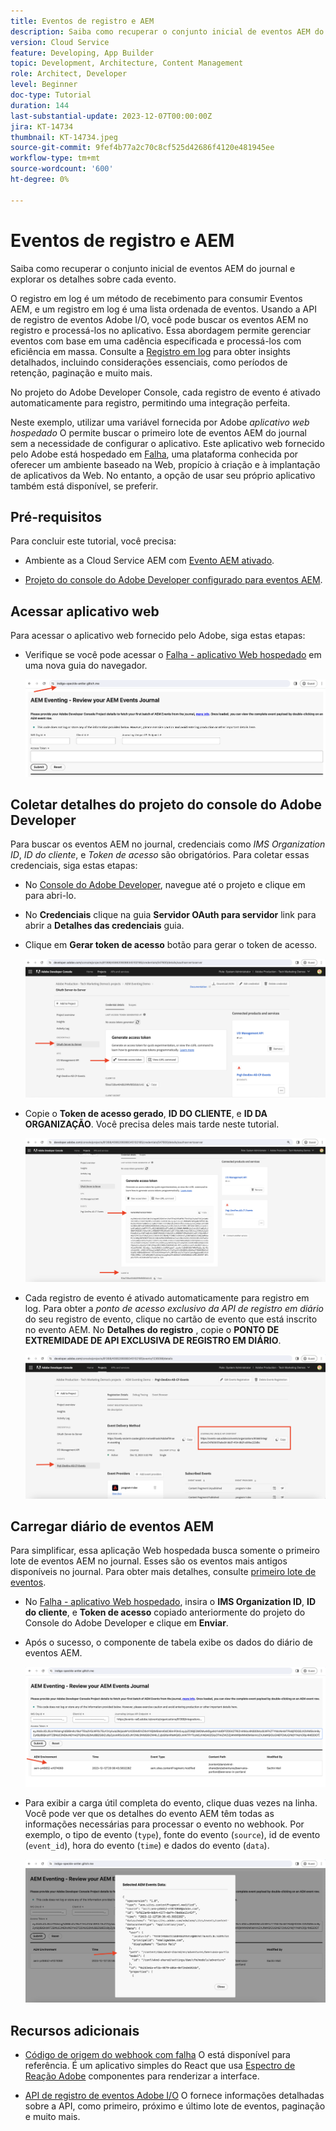 ```yaml
---
title: Eventos de registro e AEM
description: Saiba como recuperar o conjunto inicial de eventos AEM do journal e explorar os detalhes sobre cada evento.
version: Cloud Service
feature: Developing, App Builder
topic: Development, Architecture, Content Management
role: Architect, Developer
level: Beginner
doc-type: Tutorial
duration: 144
last-substantial-update: 2023-12-07T00:00:00Z
jira: KT-14734
thumbnail: KT-14734.jpeg
source-git-commit: 9fef4b77a2c70c8cf525d42686f4120e481945ee
workflow-type: tm+mt
source-wordcount: '600'
ht-degree: 0%

---
```



# Eventos de registro e AEM

Saiba como recuperar o conjunto inicial de eventos AEM do journal e explorar os detalhes sobre cada evento.

O registro em log é um método de recebimento para consumir Eventos AEM, e um registro em log é uma lista ordenada de eventos. Usando a API de registro de eventos Adobe I/O, você pode buscar os eventos AEM no registro e processá-los no aplicativo. Essa abordagem permite gerenciar eventos com base em uma cadência especificada e processá-los com eficiência em massa. Consulte a [Registro em log](https://developer.adobe.com/events/docs/guides/journaling_intro/) para obter insights detalhados, incluindo considerações essenciais, como períodos de retenção, paginação e muito mais.

No projeto do Adobe Developer Console, cada registro de evento é ativado automaticamente para registro, permitindo uma integração perfeita.

Neste exemplo, utilizar uma variável fornecida por Adobe _aplicativo web hospedado_ O permite buscar o primeiro lote de eventos AEM do journal sem a necessidade de configurar o aplicativo. Este aplicativo web fornecido pelo Adobe está hospedado em [Falha](https://glitch.com/), uma plataforma conhecida por oferecer um ambiente baseado na Web, propício à criação e à implantação de aplicativos da Web. No entanto, a opção de usar seu próprio aplicativo também está disponível, se preferir.

## Pré-requisitos

Para concluir este tutorial, você precisa:

- Ambiente as a Cloud Service AEM com [Evento AEM ativado](https://developer.adobe.com/experience-cloud/experience-manager-apis/guides/events/#enable-aem-events-on-your-aem-cloud-service-environment).

- [Projeto do console do Adobe Developer configurado para eventos AEM](https://developer.adobe.com/experience-cloud/experience-manager-apis/guides/events/#how-to-subscribe-to-aem-events-in-the-adobe-developer-console).

## Acessar aplicativo web

Para acessar o aplicativo web fornecido pelo Adobe, siga estas etapas:

- Verifique se você pode acessar o [Falha - aplicativo Web hospedado](https://indigo-speckle-antler.glitch.me/) em uma nova guia do navegador.

  ![Falha - aplicativo Web hospedado](../assets/examples/journaling/glitch-hosted-web-application.png)

## Coletar detalhes do projeto do console do Adobe Developer

Para buscar os eventos AEM no journal, credenciais como _IMS Organization ID_, _ID do cliente_, e _Token de acesso_ são obrigatórios. Para coletar essas credenciais, siga estas etapas:

- No [Console do Adobe Developer](https://developer.adobe.com), navegue até o projeto e clique em para abri-lo.

- No **Credenciais** clique na guia **Servidor OAuth para servidor** link para abrir a **Detalhes das credenciais** guia.

- Clique em **Gerar token de acesso** botão para gerar o token de acesso.

  ![Token de acesso de geração de projeto do console do Adobe Developer](../assets/examples/journaling/adobe-developer-console-project-generate-access-token.png)

- Copie o **Token de acesso gerado**, **ID DO CLIENTE**, e **ID DA ORGANIZAÇÃO**. Você precisa deles mais tarde neste tutorial.

  ![Credenciais de cópia de projeto do Adobe Developer Console](../assets/examples/journaling/adobe-developer-console-project-copy-credentials.png)

- Cada registro de evento é ativado automaticamente para registro em log. Para obter a _ponto de acesso exclusivo da API de registro em diário_ do seu registro de evento, clique no cartão de evento que está inscrito no evento AEM. No **Detalhes do registro** , copie o **PONTO DE EXTREMIDADE DE API EXCLUSIVA DE REGISTRO EM DIÁRIO**.

  ![Cartão de eventos de projeto do console do Adobe Developer](../assets/examples/journaling/adobe-developer-console-project-events-card.png)

## Carregar diário de eventos AEM

Para simplificar, essa aplicação Web hospedada busca somente o primeiro lote de eventos AEM no journal. Esses são os eventos mais antigos disponíveis no journal. Para obter mais detalhes, consulte [primeiro lote de eventos](https://developer.adobe.com/events/docs/guides/api/journaling_api/#fetching-your-first-batch-of-events-from-the-journal).

- No [Falha - aplicativo Web hospedado](https://indigo-speckle-antler.glitch.me/), insira o **IMS Organization ID**, **ID do cliente**, e **Token de acesso** copiado anteriormente do projeto do Console do Adobe Developer e clique em **Enviar**.

- Após o sucesso, o componente de tabela exibe os dados do diário de eventos AEM.

  ![Dados do diário de eventos AEM](../assets/examples/journaling/load-journal.png)

- Para exibir a carga útil completa do evento, clique duas vezes na linha. Você pode ver que os detalhes do evento AEM têm todas as informações necessárias para processar o evento no webhook. Por exemplo, o tipo de evento (`type`), fonte do evento (`source`), id de evento (`event_id`), hora do evento (`time`) e dados do evento (`data`).

  ![Carga total do evento AEM](../assets/examples/journaling/complete-journal-data.png)

## Recursos adicionais

- [Código de origem do webhook com falha](https://glitch.com/edit/#!/indigo-speckle-antler) O está disponível para referência. É um aplicativo simples do React que usa [Espectro de Reação Adobe](https://react-spectrum.adobe.com/react-spectrum/index.html) componentes para renderizar a interface.

- [API de registro de eventos Adobe I/O](https://developer.adobe.com/events/docs/guides/api/journaling_api/) O fornece informações detalhadas sobre a API, como primeiro, próximo e último lote de eventos, paginação e muito mais.
